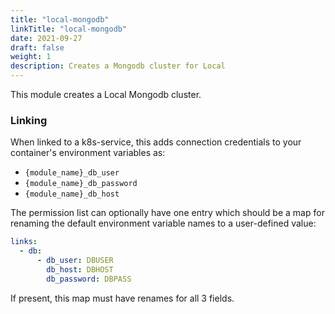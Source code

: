 ```yaml
---
title: "local-mongodb"
linkTitle: "local-mongodb"
date: 2021-09-27
draft: false
weight: 1
description: Creates a Mongodb cluster for Local
---
```


This module creates a Local Mongodb cluster.
### Linking

When linked to a k8s-service, this adds connection credentials to your container's environment variables as:

- `{module_name}_db_user`
- `{module_name}_db_password`
- `{module_name}_db_host`

The permission list can optionally have one entry which should be a map for renaming the default environment variable
names to a user-defined value:

```yaml
links:
  - db:
      - db_user: DBUSER
        db_host: DBHOST
        db_password: DBPASS
```

If present, this map must have renames for all 3 fields.

